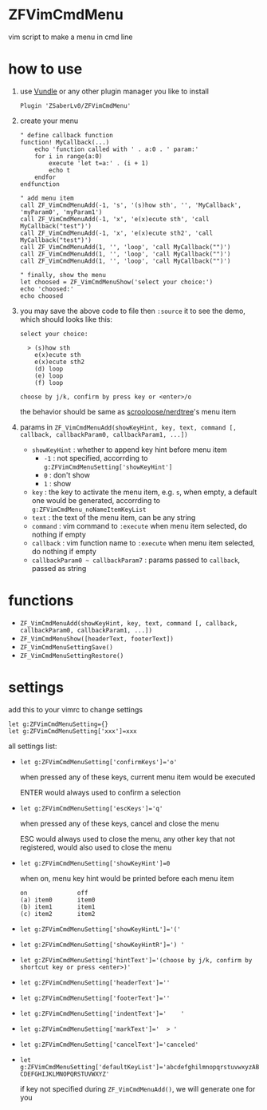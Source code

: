# ZFVimCmdMenu

vim script to make a menu in cmd line

# how to use

1. use [Vundle](https://github.com/VundleVim/Vundle.vim) or any other plugin manager you like to install

    ```
    Plugin 'ZSaberLv0/ZFVimCmdMenu'
    ```

1. create your menu

    ```
    " define callback function
    function! MyCallback(...)
        echo 'function called with ' . a:0 . ' param:'
        for i in range(a:0)
            execute 'let t=a:' . (i + 1)
            echo t
        endfor
    endfunction

    " add menu item
    call ZF_VimCmdMenuAdd(-1, 's', '(s)how sth', '', 'MyCallback', 'myParam0', 'myParam1')
    call ZF_VimCmdMenuAdd(-1, 'x', 'e(x)ecute sth', 'call MyCallback("test")')
    call ZF_VimCmdMenuAdd(-1, 'x', 'e(x)ecute sth2', 'call MyCallback("test")')
    call ZF_VimCmdMenuAdd(1, '', 'loop', 'call MyCallback("")')
    call ZF_VimCmdMenuAdd(1, '', 'loop', 'call MyCallback("")')
    call ZF_VimCmdMenuAdd(1, '', 'loop', 'call MyCallback("")')

    " finally, show the menu
    let choosed = ZF_VimCmdMenuShow('select your choice:')
    echo 'choosed:'
    echo choosed
    ```

1. you may save the above code to file then `:source` it to see the demo,
    which should looks like this:

    ```
    select your choice:

      > (s)how sth
        e(x)ecute sth
        e(x)ecute sth2
        (d) loop
        (e) loop
        (f) loop

    choose by j/k, confirm by press key or <enter>/o
    ```

    the behavior should be same as [scrooloose/nerdtree](https://github.com/scrooloose/nerdtree)'s menu item

1. params in `ZF_VimCmdMenuAdd(showKeyHint, key, text, command [, callback, callbackParam0, callbackParam1, ...])`

    * `showKeyHint` : whether to append key hint before menu item
        * `-1` : not specified, accorrding to `g:ZFVimCmdMenuSetting['showKeyHint']`
        * `0` : don't show
        * `1` : show
    * `key` : the key to activate the menu item, e.g. `s`,
        when empty, a default one would be generated,
        accorrding to `g:ZFVimCmdMenu_noNameItemKeyList`
    * `text` : the text of the menu item, can be any string
    * `command` : vim command to `:execute` when menu item selected, do nothing if empty
    * `callback` : vim function name to `:execute` when menu item selected, do nothing if empty
    * `callbackParam0 ~ callbackParam7` : params passed to `callback`, passed as string


# functions

* `ZF_VimCmdMenuAdd(showKeyHint, key, text, command [, callback, callbackParam0, callbackParam1, ...])`
* `ZF_VimCmdMenuShow([headerText, footerText])`
* `ZF_VimCmdMenuSettingSave()`
* `ZF_VimCmdMenuSettingRestore()`

# settings

add this to your vimrc to change settings

```
let g:ZFVimCmdMenuSetting={}
let g:ZFVimCmdMenuSetting['xxx']=xxx
```

all settings list:

* `let g:ZFVimCmdMenuSetting['confirmKeys']='o'`

    when pressed any of these keys, current menu item would be executed

    ENTER would always used to confirm a selection

* `let g:ZFVimCmdMenuSetting['escKeys']='q'`

    when pressed any of these keys, cancel and close the menu

    ESC would always used to close the menu,
    any other key that not registered,
    would also used to close the menu

* `let g:ZFVimCmdMenuSetting['showKeyHint']=0`

    when on, menu key hint would be printed before each menu item

    ```
    on              off
    (a) item0       item0
    (b) item1       item1
    (c) item2       item2
    ```

* `let g:ZFVimCmdMenuSetting['showKeyHintL']='('`
* `let g:ZFVimCmdMenuSetting['showKeyHintR']=') '`
* `let g:ZFVimCmdMenuSetting['hintText']='(choose by j/k, confirm by shortcut key or press <enter>)'`
* `let g:ZFVimCmdMenuSetting['headerText']=''`
* `let g:ZFVimCmdMenuSetting['footerText']=''`
* `let g:ZFVimCmdMenuSetting['indentText']='    '`
* `let g:ZFVimCmdMenuSetting['markText']='  > '`
* `let g:ZFVimCmdMenuSetting['cancelText']='canceled'`
* `let g:ZFVimCmdMenuSetting['defaultKeyList']='abcdefghilmnopqrstuvwxyzABCDEFGHIJKLMNOPQRSTUVWXYZ'`

    if key not specified during `ZF_VimCmdMenuAdd()`,
    we will generate one for you

